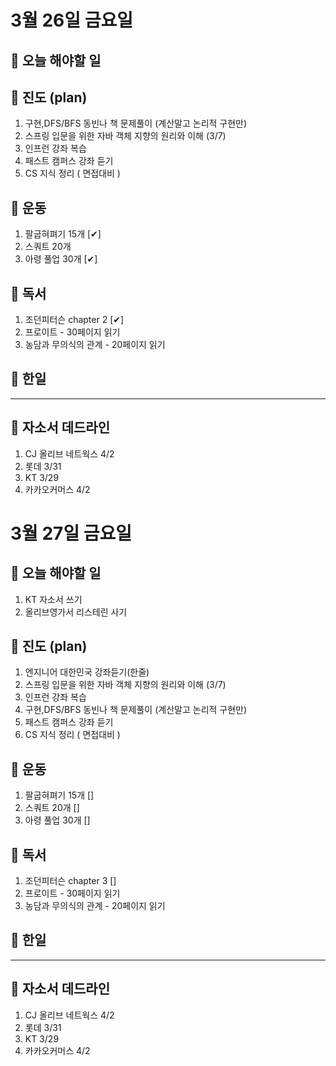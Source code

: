 
# 3월 26일 금요일

## 📌 오늘 해야할 일

## 📌 진도 (plan)

1. 구현,DFS/BFS 동빈나 책 문제풀이 (계산말고 논리적 구현만)
2. 스프링 입문을 위한 자바 객체 지향의 원리와 이해 (3/7)
3. 인프런 강좌 복습
4. 패스트 캠퍼스 강좌 듣기
5. CS 지식 정리 ( 면접대비 )

## 📌 운동

1. 팔굽혀펴기 15개 [✔]
2. 스쿼트 20개 
3. 아령 풀업 30개 [✔]

## 📌 독서

1. 조던피터슨 chapter 2 [✔]
2. 프로이트 - 30페이지 읽기 
3. 농담과 무의식의 관계 - 20페이지 읽기 

## 📌 한일
___

## 📌 자소서 데드라인

1. CJ 올리브 네트웍스 4/2
2. 롯데 3/31
3. KT 3/29
4. 카카오커머스 4/2

# 3월 27일 금요일

## 📌 오늘 해야할 일

1. KT 자소서 쓰기
2. 올리브영가서 리스테린 사기

## 📌 진도 (plan)

1. 엔지니어 대한민국 강좌듣기(한줄)
2. 스프링 입문을 위한 자바 객체 지향의 원리와 이해 (3/7)
3. 인프런 강좌 복습
4. 구현,DFS/BFS 동빈나 책 문제풀이 (계산말고 논리적 구현만)
5. 패스트 캠퍼스 강좌 듣기
5. CS 지식 정리 ( 면접대비 )

## 📌 운동

1. 팔굽혀펴기 15개 []
2. 스쿼트 20개 []
3. 아령 풀업 30개 []

## 📌 독서

1. 조던피터슨 chapter 3 []
2. 프로이트 - 30페이지 읽기 
3. 농담과 무의식의 관계 - 20페이지 읽기 

## 📌 한일
___

## 📌 자소서 데드라인

1. CJ 올리브 네트웍스 4/2
2. 롯데 3/31
3. KT 3/29
4. 카카오커머스 4/2